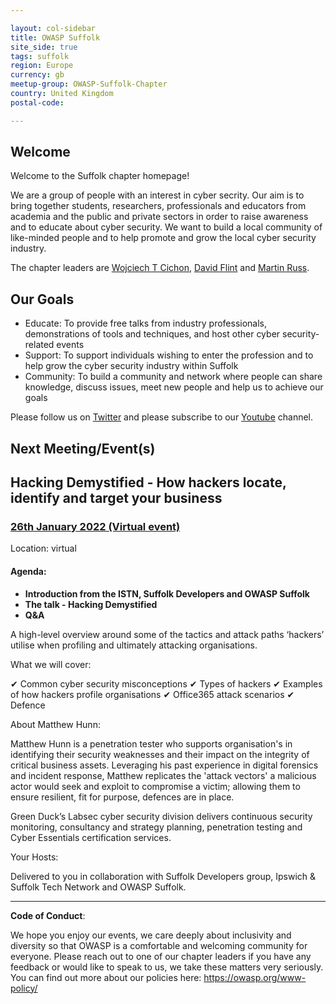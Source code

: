 ```yaml
---

layout: col-sidebar
title: OWASP Suffolk
site_side: true
tags: suffolk
region: Europe
currency: gb
meetup-group: OWASP-Suffolk-Chapter
country: United Kingdom
postal-code: 

---
```


## Welcome

Welcome to the Suffolk chapter homepage!

We are a group of people with an interest in cyber secrity. Our aim is to bring together students, researchers, professionals and educators from academia and the public and private sectors in order to raise awareness and to educate about cyber security. We want to build a local community of like-minded people and to help promote and grow the local cyber security industry.

The chapter leaders are <a href="mailto:wojciech.cichon@owasp.org">Wojciech T Cichon</a>, 
<a href="mailto:david.flint@owasp.org">David Flint</a> and <a href="mailto:martin.russ@owasp.org">Martin Russ</a>.

## Our Goals

- Educate: To provide free talks from industry professionals, demonstrations of tools and techniques, and host other cyber security-related events
- Support: To support individuals wishing to enter the profession and to help grow the cyber security industry within Suffolk
- Community: To build a community and network where people can share knowledge, discuss issues, meet new people and help us to achieve our goals

Please follow us on [Twitter](https://twitter.com/owaspsuffolk)  and please subscribe to our [Youtube](https://www.youtube.com/channel/UCGU_bGraZZZc37pQytdaH6w) channel.

## Next Meeting/Event(s)

## Hacking Demystified - How hackers locate, identify and target your business ##

### [26th January 2022 (Virtual event)](https://www.meetup.com/OWASP-Suffolk-Chapter/events/281865512/)

Location: virtual

#### Agenda:

  - **Introduction from the ISTN, Suffolk Developers and OWASP Suffolk**
  - **The talk - Hacking Demystified**
  - **Q&A**

A high-level overview around some of the tactics and attack paths ‘hackers’ utilise when profiling and ultimately attacking organisations.

What we will cover:

✔ Common cyber security misconceptions
✔ Types of hackers
✔ Examples of how hackers profile organisations
✔ Office365 attack scenarios
✔ Defence

About Matthew Hunn:

Matthew Hunn is a penetration tester who supports organisation's in identifying their security weaknesses and their impact on the integrity of critical business assets. Leveraging his past experience in digital forensics and incident response, Matthew replicates the 'attack vectors' a malicious actor would seek and exploit to compromise a victim; allowing them to ensure resilient, fit for purpose, defences are in place.

Green Duck’s Labsec cyber security division delivers continuous security monitoring, consultancy and strategy planning, penetration testing and Cyber Essentials certification services.

Your Hosts:

Delivered to you in collaboration with Suffolk Developers group, Ipswich & Suffolk Tech Network and OWASP Suffolk.

----

**Code of Conduct**:


We hope you enjoy our events, we care deeply about inclusivity and diversity so that OWASP is a comfortable and welcoming community for everyone. Please reach out to one of our chapter leaders if you have any feedback or would like to speak to us, we take these matters very seriously. You can find out more about our policies here: <https://owasp.org/www-policy/>
